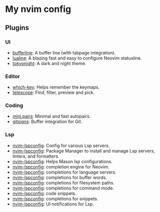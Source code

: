 # My nvim config

## Plugins

### UI
- [bufferline](https://github.com/akinsho/bufferline.nvim): A buffer line (with tabpage integration).
- [lualine](https://github.com/nvim-lualine/lualine.nvim): A blazing fast and easy to configure Neovim statusline.
- [tokyonight](https://github.com/folke/tokyonight.nvim): A dark and night theme.

### Editor
- [which-key](https://github.com/folke/which-key.nvim): Helps remember the keymaps.
- [telescope](https://github.com/nvim-telescope/telescope.nvim): Find, filter, preview and pick.

### Coding
- [mini.pairs](https://github.com/echasnovski/mini.pairs): Minimal and fast autopairs.
- [gitsigns](https://github.com/lewis6991/gitsigns.nvim): Buffer integration for Git.

### Lsp
- [nvim-lspconfig](https://github.com/neovim/nvim-lspconfig): Config for various Lsp servers.
- [nvim-lspconfig](https://github.com/williamboman/mason.nvim): Package Manager to install and manage Lsp servers, linters, and formatters.
- [nvim-lspconfig](https://github.com/williamboman/mason-lspconfig.nvim): Helps Mason lsp configurations. 
- [nvim-lspconfig](https://github.com/hrsh7th/nvim-cmp): completion engine for Neovim.
- [nvim-lspconfig](https://github.com/hrsh7th/cmp-nvim-lsp): completions for language servers. 
- [nvim-lspconfig](https://github.com/hrsh7th/cmp-buffer): completions for buffer words.
- [nvim-lspconfig](https://github.com/hrsh7th/cmp-path): completions for filesystem paths.
- [nvim-lspconfig](https://github.com/hrsh7th/cmp-cmdline): completions for command mode.
- [nvim-lspconfig](https://github.com/L3MON4D3/LuaSnip): code snippets.
- [nvim-lspconfig](https://github.com/saadparwaiz1/cmp_luasnip): completions for snippets.
- [nvim-lspconfig](https://github.com/j-hui/fidget.nvim): UI notifications for Lsp. 
